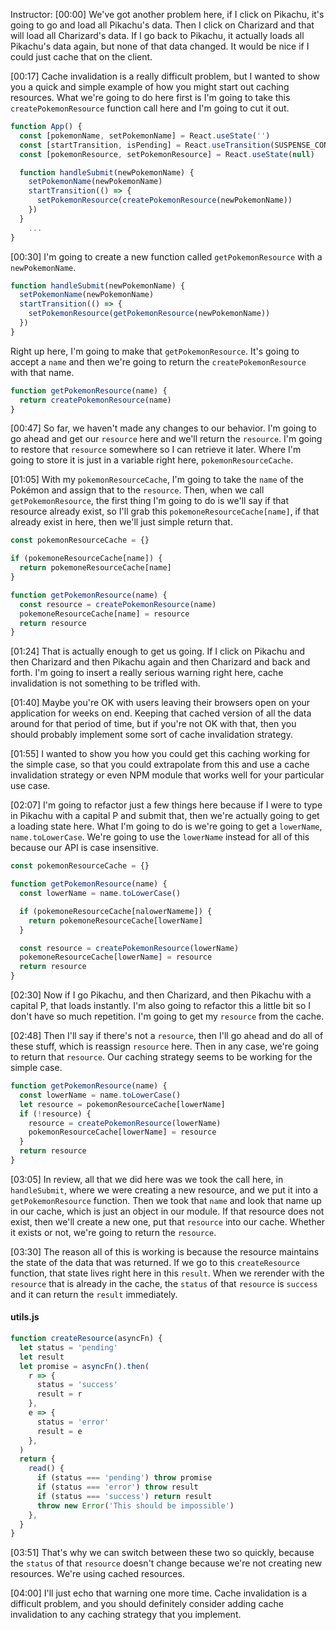 Instructor: [00:00] We've got another problem here, if I click on Pikachu, it's going to go and load all Pikachu's data. Then I click on Charizard and that will load all Charizard's data. If I go back to Pikachu, it actually loads all Pikachu's data again, but none of that data changed. It would be nice if I could just cache that on the client.

[00:17] Cache invalidation is a really difficult problem, but I wanted to show you a quick and simple example of how you might start out caching resources. What we're going to do here first is I'm going to take this `createPokemonResource` function call here and I'm going to cut it out.

```js
function App() {
  const [pokemonName, setPokemonName] = React.useState('')
  const [startTransition, isPending] = React.useTransition(SUSPENSE_CONFIG)
  const [pokemonResource, setPokemonResource] = React.useState(null)

  function handleSubmit(newPokemonName) {
    setPokemonName(newPokemonName)
    startTransition(() => {
      setPokemonResource(createPokemonResource(newPokemonName))
    })
  }
    ...
}
```

[00:30] I'm going to create a new function called `getPokemonResource` with a `newPokemonName`. 

```js
function handleSubmit(newPokemonName) {
  setPokemonName(newPokemonName)
  startTransition(() => {
    setPokemonResource(getPokemonResource(newPokemonName))
  })
}
```

Right up here, I'm going to make that `getPokemonResource`. It's going to accept a `name` and then we're going to return the `createPokemonResource` with that name.

```js
function getPokemonResource(name) {
  return createPokemonResource(name)
}
```

[00:47] So far, we haven't made any changes to our behavior. I'm going to go ahead and get our `resource` here and we'll return the `resource`. I'm going to restore that `resource` somewhere so I can retrieve it later. Where I'm going to store it is just in a variable right here, `pokemonResourceCache`.

[01:05] With my `pokemonResourceCache`, I'm going to take the `name` of the Pokémon and assign that to the `resource`. Then, when we call `getPokemonResource`, the first thing I'm going to do is we'll say if that resource already exist, so I'll grab this `pokemoneResourceCache[name]`, if that already exist in here, then we'll just simple return that.

```js
const pokemonResourceCache = {}

if (pokemoneResourceCache[name]) {
  return pokemoneResourceCache[name]
}

function getPokemonResource(name) {
  const resource = createPokemonResource(name)
  pokemoneResourceCache[name] = resource
  return resource
}
```

[01:24] That is actually enough to get us going. If I click on Pikachu and then Charizard and then Pikachu again and then Charizard and back and forth. I'm going to insert a really serious warning right here, cache invalidation is not something to be trifled with.

[01:40] Maybe you're OK with users leaving their browsers open on your application for weeks on end. Keeping that cached version of all the data around for that period of time, but if you're not OK with that, then you should probably implement some sort of cache invalidation strategy.

[01:55] I wanted to show you how you could get this caching working for the simple case, so that you could extrapolate from this and use a cache invalidation strategy or even NPM module that works well for your particular use case.

[02:07] I'm going to refactor just a few things here because if I were to type in Pikachu with a capital P and submit that, then we're actually going to get a loading state here. What I'm going to do is we're going to get a `lowerName`, `name.toLowerCase`. We're going to use the `lowerName` instead for all of this because our API is case insensitive.

```js
const pokemonResourceCache = {}

function getPokemonResource(name) {
  const lowerName = name.toLowerCase()

  if (pokemoneResourceCache[nalowerNameme]) {
    return pokemoneResourceCache[lowerName]
  }

  const resource = createPokemonResource(lowerName)
  pokemoneResourceCache[lowerName] = resource
  return resource
}
```

[02:30] Now if I go Pikachu, and then Charizard, and then Pikachu with a capital P, that loads instantly. I'm also going to refactor this a little bit so I don't have so much repetition. I'm going to get my `resource` from the cache.

[02:48] Then I'll say if there's not a `resource`, then I'll go ahead and do all of these stuff, which is reassign `resource` here. Then in any case, we're going to return that `resource`. Our caching strategy seems to be working for the simple case.

```js
function getPokemonResource(name) {
  const lowerName = name.toLowerCase()
  let resource = pokemonResourceCache[lowerName]
  if (!resource) {
    resource = createPokemonResource(lowerName)
    pokemonResourceCache[lowerName] = resource
  }
  return resource
}
```

[03:05] In review, all that we did here was we took the call here, in `handleSubmit`, where we were creating a new resource, and we put it into a `getPokemonResource` function. Then we took that `name` and look that name up in our cache, which is just an object in our module. If that resource does not exist, then we'll create a new one, put that `resource` into our cache. Whether it exists or not, we're going to return the `resource`.

[03:30] The reason all of this is working is because the resource maintains the state of the data that was returned. If we go to this `createResource` function, that state lives right here in this `result`. When we rerender with the `resource` that is already in the cache, the `status` of that `resource` is `success` and it can return the `result` immediately.

#### utils.js
```js
function createResource(asyncFn) {
  let status = 'pending'
  let result
  let promise = asyncFn().then(
    r => {
      status = 'success'
      result = r
    },
    e => {
      status = 'error'
      result = e
    },
  )
  return {
    read() {
      if (status === 'pending') throw promise
      if (status === 'error') throw result
      if (status === 'success') return result
      throw new Error('This should be impossible')
    },
  }
}
```

[03:51] That's why we can switch between these two so quickly, because the `status` of that `resource` doesn't change because we're not creating new resources. We're using cached resources.

[04:00] I'll just echo that warning one more time. Cache invalidation is a difficult problem, and you should definitely consider adding cache invalidation to any caching strategy that you implement.
